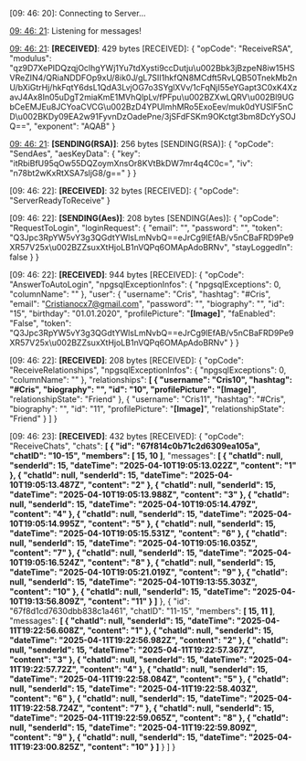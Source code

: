 [09: 46: 20]:
Connecting to Server...

[09: 46: 21]:
Connected!

[09: 46: 21]:
Listening for messages!

[09: 46: 21]:
**[RECEIVED]**: 429 bytes
[RECEIVED]: {
  "opCode": "ReceiveRSA",
  "modulus": "qz9D7XePIDQzqjOclhgYWj1Yu7tdXysti9ccDutju\u002Bbk3jBzpeN8iw15HSVReZIN4/QRiaNDDFOp9xU/8ik0J/gL7SII1hkfQN8MCdft5RvLQB50TnekMb2nU/bXiGtrHj/hkFqtY6dsL1QdA3LvjOG7o3SYglXVv/1cFqNjI55eYGapt3C0xK4XzavJ4Ax8In05uDgT2miaKmE1MVhQlpLv/fPFpu\u002BZXwLQRV\u002Bl9UGbCeEMJEu8JCYoaCVCG\u002BzD4YPUImhMRo5ExoEev/muk0dYUSlF5nCD\u002BKDy09EA2w91FyvnDzOadePne/3jSFdFSKm9OKctgt3bm8DcYySOJQ==",
  "exponent": "AQAB"
}

[09: 46: 21]:
**[SENDING(RSA)]**: 256 bytes
[SENDING(RSA)]: {
  "opCode": "SendAes",
  "aesKeyData": {
    "key": "itRbiBfU95qOw55DQZoymXnsOr8KVtBkDW7mr4q4C0c=",
    "iv": "n78bt2wKxRtXSA7sljG8/g=="
  }
}

[09: 46: 22]:
**[RECEIVED]**: 32 bytes
[RECEIVED]: {
  "opCode": "ServerReadyToReceive"
}

[09: 46: 22]:
**[SENDING(Aes)]**: 208 bytes
[SENDING(Aes)]: {
  "opCode": "RequestToLogin",
  "loginRequest": {
    "email": "",
    "password": "",
    "token": "Q3Jpc3RpYW5vY3g3QGdtYWlsLmNvbQ==eJrCg9lEfAB/v5nCBaFRD9Pe9XR57V25x\u002BZZsuxXtHjoLB1nVQPq6OMApAdoBRNv",
    "stayLoggedIn": false
  }
}

[09: 46: 22]:
**[RECEIVED]**: 944 bytes
[RECEIVED]: {
  "opCode": "AnswerToAutoLogin",
  "npgsqlExceptionInfos": {
    "npgsqlExceptions": 0,
    "columnName": ""
  },
  "user": {
    "username": "Cris",
    "hashtag": "#Cris",
    "email": "Cristianocx7@gmail.com",
    "password": "",
    "biography": "",
    "id": "15",
    "birthday": "01.01.2020",
    "profilePicture": "**[Image]**",
    "faEnabled": "False",
    "token": "Q3Jpc3RpYW5vY3g3QGdtYWlsLmNvbQ==eJrCg9lEfAB/v5nCBaFRD9Pe9XR57V25x\u002BZZsuxXtHjoLB1nVQPq6OMApAdoBRNv"
  }
}

[09: 46: 22]:
**[RECEIVED]**: 208 bytes
[RECEIVED]: {
  "opCode": "ReceiveRelationships",
  "npgsqlExceptionInfos": {
    "npgsqlExceptions": 0,
    "columnName": ""
  },
  "relationships": **[
    {
      "username": "Cris10",
      "hashtag": "#Cris",
      "biography": "",
      "id": "10",
      "profilePicture": "[Image]**",
      "relationshipState": "Friend"
    },
    {
      "username": "Cris11",
      "hashtag": "#Cris",
      "biography": "",
      "id": "11",
      "profilePicture": "**[Image]**",
      "relationshipState": "Friend"
    }
  ]
}

[09: 46: 23]:
**[RECEIVED]**: 432 bytes
[RECEIVED]: {
  "opCode": "ReceiveChats",
  "chats": **[
    {
      "id": "67f814c0b71c2d6309ea105a",
      "chatID": "10-15",
      "members": [
        15,
        10
      ]**,
      "messages": **[
        {
          "chatId": null,
          "senderId": 15,
          "dateTime": "2025-04-10T19:05:13.022Z",
          "content": "1"
        },
        {
          "chatId": null,
          "senderId": 15,
          "dateTime": "2025-04-10T19:05:13.487Z",
          "content": "2"
        },
        {
          "chatId": null,
          "senderId": 15,
          "dateTime": "2025-04-10T19:05:13.988Z",
          "content": "3"
        },
        {
          "chatId": null,
          "senderId": 15,
          "dateTime": "2025-04-10T19:05:14.479Z",
          "content": "4"
        },
        {
          "chatId": null,
          "senderId": 15,
          "dateTime": "2025-04-10T19:05:14.995Z",
          "content": "5"
        },
        {
          "chatId": null,
          "senderId": 15,
          "dateTime": "2025-04-10T19:05:15.531Z",
          "content": "6"
        },
        {
          "chatId": null,
          "senderId": 15,
          "dateTime": "2025-04-10T19:05:16.035Z",
          "content": "7"
        },
        {
          "chatId": null,
          "senderId": 15,
          "dateTime": "2025-04-10T19:05:16.524Z",
          "content": "8"
        },
        {
          "chatId": null,
          "senderId": 15,
          "dateTime": "2025-04-10T19:05:21.019Z",
          "content": "9"
        },
        {
          "chatId": null,
          "senderId": 15,
          "dateTime": "2025-04-10T19:13:55.303Z",
          "content": "10"
        },
        {
          "chatId": null,
          "senderId": 15,
          "dateTime": "2025-04-10T19:13:56.809Z",
          "content": "11"
        }
      ]**
    },
    {
      "id": "67f8d1cd7630dbb838c1a461",
      "chatID": "11-15",
      "members": **[
        15,
        11
      ]**,
      "messages": **[
        {
          "chatId": null,
          "senderId": 15,
          "dateTime": "2025-04-11T19:22:56.608Z",
          "content": "1"
        },
        {
          "chatId": null,
          "senderId": 15,
          "dateTime": "2025-04-11T19:22:56.982Z",
          "content": "2"
        },
        {
          "chatId": null,
          "senderId": 15,
          "dateTime": "2025-04-11T19:22:57.367Z",
          "content": "3"
        },
        {
          "chatId": null,
          "senderId": 15,
          "dateTime": "2025-04-11T19:22:57.72Z",
          "content": "4"
        },
        {
          "chatId": null,
          "senderId": 15,
          "dateTime": "2025-04-11T19:22:58.084Z",
          "content": "5"
        },
        {
          "chatId": null,
          "senderId": 15,
          "dateTime": "2025-04-11T19:22:58.403Z",
          "content": "6"
        },
        {
          "chatId": null,
          "senderId": 15,
          "dateTime": "2025-04-11T19:22:58.724Z",
          "content": "7"
        },
        {
          "chatId": null,
          "senderId": 15,
          "dateTime": "2025-04-11T19:22:59.065Z",
          "content": "8"
        },
        {
          "chatId": null,
          "senderId": 15,
          "dateTime": "2025-04-11T19:22:59.809Z",
          "content": "9"
        },
        {
          "chatId": null,
          "senderId": 15,
          "dateTime": "2025-04-11T19:23:00.825Z",
          "content": "10"
        }
      ]**
    }
  ]
}

